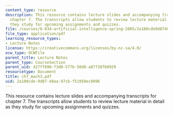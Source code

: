 ```yaml
---
content_type: resource
description: This resource contains lecture slides and accompanying transcripts for
  chapter 7. The transcripts allow students to review lecture material in detail as
  they study for upcoming assignments and quizzes.
file: /courses/6-034-artificial-intelligence-spring-2005/2a180cde9d8748aa97cbf51950ecb096_ch7_mach3.pdf
file_type: application/pdf
learning_resource_types:
- Lecture Notes
license: https://creativecommons.org/licenses/by-nc-sa/4.0/
ocw_type: OCWFile
parent_title: Lecture Notes
parent_type: CourseSection
parent_uid: 427ff890-f3d0-577b-50d8-a87738f60929
resourcetype: Document
title: ch7_mach3.pdf
uid: 2a180cde-9d87-48aa-97cb-f51950ecb096
---
```

This resource contains lecture slides and accompanying transcripts for chapter 7. The transcripts allow students to review lecture material in detail as they study for upcoming assignments and quizzes.